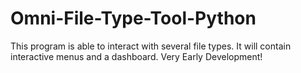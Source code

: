 # Omni-File-Type-Tool-Python
This program is able to interact with several file types. It will contain interactive menus and a dashboard.
Very Early Development!
